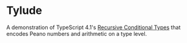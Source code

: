 # Tylude

A demonstration of TypeScript 4.1's [Recursive Conditional Types](https://devblogs.microsoft.com/typescript/announcing-typescript-4-1/#recursive-conditional-types) that encodes Peano numbers and arithmetic on a type level.
